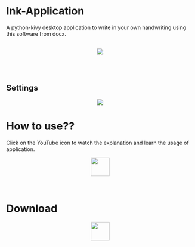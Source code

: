 # Ink-Application
A python-kivy desktop application to write in your own handwriting using this software from docx.
<br />
<br />
<p align="center">
  <img src="https://user-images.githubusercontent.com/88069082/132243836-5153b05b-cbdb-4286-bfe8-ea5e88b7b24d.png"/>
</p>
<br />
<br />

## Settings <br />

<p align="center">
  <img src="home/satyam/Pictures/Setting.png"/>
</p>

# How to use??
Click on the YouTube icon to watch the explanation and learn the usage of application.
<p align="center">
  <a href="https://youtu.be/ZbnSrvUp_dg">
    <img src="https://upload.wikimedia.org/wikipedia/commons/thumb/9/9e/YouTube_Logo_%282013-2017%29.svg/2560px-YouTube_Logo_%282013-2017%29.svg.png" height="50px"/>
  </a>
</p>
<br />

# Download
<p align="center">
  <a href="https://github.com/Satyam-2001/Ink-Application/releases/download/v0.1/Ink.zip">
    <img src="https://www.pngarts.com/files/2/Download-Button-PNG-Image-Background.png" height="50px"/>
  </a>
</p>
